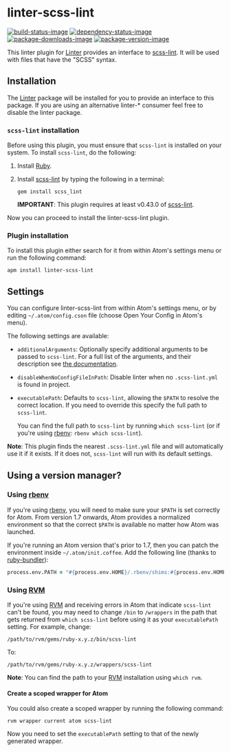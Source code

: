 # linter-scss-lint

[![build-status-image]][travis-ci]
[![dependency-status-image]][david-dm]
[![package-downloads-image]][atom-package]
[![package-version-image]][atom-package]

This linter plugin for [Linter] provides an interface to [scss-lint]. It will be
used with files that have the "SCSS" syntax.

## Installation

The [Linter] package will be installed for you to provide an interface to this
package. If you are using an alternative linter-* consumer feel free to disable
the linter package.

### `scss-lint` installation

Before using this plugin, you must ensure that `scss-lint` is installed on your
system. To install `scss-lint`, do the following:

1.  Install [Ruby].

2.  Install [scss-lint] by typing the following in a terminal:

    ```shell
    gem install scss_lint
    ```

    **IMPORTANT**: This plugin requires at least v0.43.0 of [scss-lint].

Now you can proceed to install the linter-scss-lint plugin.

### Plugin installation

To install this plugin either search for it from within Atom's settings menu
or run the following command:

```shell
apm install linter-scss-lint
```

## Settings

You can configure linter-scss-lint from within Atom's settings menu, or by
editing `~/.atom/config.cson` file (choose Open Your Config in Atom's menu).

The following settings are available:

-   `additionalArguments`: Optionally specify additional arguments to be passed
    to `scss-lint`. For a full list of the arguments, and their description see
    [the documentation][scss-lint-usage-docs].

-   `disableWhenNoConfigFileInPath`: Disable linter when no `.scss-lint.yml` is
    found in project.

-   `executablePath`: Defaults to `scss-lint`, allowing the `$PATH` to resolve
    the correct location. If you need to override this specify the full path to
    `scss-lint`.

    You can find the full path to `scss-lint` by running `which scss-lint` (or
    if you're using [rbenv]: `rbenv which scss-lint`).

**Note**: This plugin finds the nearest `.scss-lint.yml` file and will
automatically use it if it exists. If it does not, `scss-lint` will run with its
default settings.

## Using a version manager?

### Using [rbenv]

If you're using [rbenv], you will need to make sure your `$PATH` is set
correctly for Atom. From version 1.7 onwards, Atom provides a normalized
environment so that the correct `$PATH` is available no matter how Atom was
launched.

If you're running an Atom version that's prior to 1.7, then you can patch the
environment inside `~/.atom/init.coffee`. Add the following line (thanks to
[ruby-bundler]):

```coffee
process.env.PATH = "#{process.env.HOME}/.rbenv/shims:#{process.env.HOME}/.rbenv/bin:#{process.env.PATH}"
```

### Using [RVM]

If you're using [RVM] and receiving errors in Atom that indicate `scss-lint`
can't be found, you may need to change `/bin` to `/wrappers` in the path that
gets returned from `which scss-lint` before using it as your `executablePath`
setting. For example, change:

```text
/path/to/rvm/gems/ruby-x.y.z/bin/scss-lint
```

To:

```text
/path/to/rvm/gems/ruby-x.y.z/wrappers/scss-lint
```

**Note**: You can find the path to your [RVM] installation using `which rvm`.

#### Create a scoped wrapper for Atom

You could also create a scoped wrapper by running the following command:

```shell
rvm wrapper current atom scss-lint
```

Now you need to set the `executablePath` setting to that of the newly generated
wrapper.

[atom-package]: https://atom.io/packages/linter-scss-lint
[david-dm]: https://david-dm.org/AtomLinter/linter-scss-lint
[linter]: https://github.com/AtomLinter/linter "Linter"
[rbenv]: https://github/rbenv/rbenv "rbenv"
[ruby]: https://www.ruby-lang.org "Ruby"
[ruby-bundler]: https://github.com/willcosgrove/atom-ruby-bundler
[rvm]: https://rvm.io "RVM"
[scss-lint]: https://github.com/brigade/scss-lint "scss-lint"
[scss-lint-usage-docs]: https://github.com/brigade/scss-lint#usage
[travis-ci]: https://travis-ci.org/AtomLinter/linter-scss-lint

[build-status-image]: https://img.shields.io/travis/AtomLinter/linter-scss-lint/master.svg
[dependency-status-image]: https://img.shields.io/david/AtomLinter/linter-scss-lint.svg
[package-downloads-image]: https://img.shields.io/apm/dm/linter-scss-lint.svg
[package-version-image]: https://img.shields.io/apm/v/linter-scss-lint.svg
